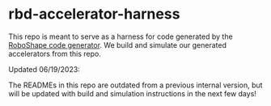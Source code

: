 # rbd-accelerator-harness

This repo is meant to serve as a harness for code generated by the [RoboShape code generator](https://github.com/robot-acceleration/roboshape-codegen).
We build and simulate our generated accelerators from this repo.

Updated 06/19/2023:

The READMEs in this repo are outdated from a previous internal version, but will be
updated with build and simulation instructions in the next few days!
